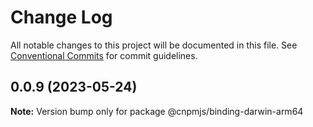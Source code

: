 # Change Log

All notable changes to this project will be documented in this file.
See [Conventional Commits](https://conventionalcommits.org) for commit guidelines.

## 0.0.9 (2023-05-24)

**Note:** Version bump only for package @cnpmjs/binding-darwin-arm64
